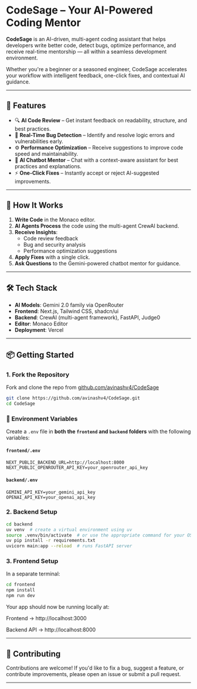 # CodeSage – Your AI-Powered Coding Mentor

**CodeSage** is an AI-driven, multi-agent coding assistant that helps developers write better code, detect bugs, optimize performance, and receive real-time mentorship — all within a seamless development environment.

Whether you're a beginner or a seasoned engineer, CodeSage accelerates your workflow with intelligent feedback, one-click fixes, and contextual AI guidance.

---

## 🚀 Features

- 🔍 **AI Code Review** – Get instant feedback on readability, structure, and best practices.
- 🐞 **Real-Time Bug Detection** – Identify and resolve logic errors and vulnerabilities early.
- ⚙️ **Performance Optimization** – Receive suggestions to improve code speed and maintainability.
- 💬 **AI Chatbot Mentor** – Chat with a context-aware assistant for best practices and explanations.
- ⚡ **One-Click Fixes** – Instantly accept or reject AI-suggested improvements.

---

## 🧠 How It Works

1. **Write Code** in the Monaco editor.
2. **AI Agents Process** the code using the multi-agent CrewAI backend.
3. **Receive Insights**:
   - Code review feedback
   - Bug and security analysis
   - Performance optimization suggestions
4. **Apply Fixes** with a single click.
5. **Ask Questions** to the Gemini-powered chatbot mentor for guidance.

---

## 🛠️ Tech Stack

- **AI Models**: Gemini 2.0 family via OpenRouter
- **Frontend**: Next.js, Tailwind CSS, shadcn/ui
- **Backend**: CrewAI (multi-agent framework), FastAPI, Judge0
- **Editor**: Monaco Editor
- **Deployment**: Vercel

---

## 📦 Getting Started

### 1. Fork the Repository

Fork and clone the repo from [github.com/avinashv4/CodeSage](https://github.com/avinashv4/CodeSage)

```bash
git clone https://github.com/avinashv4/CodeSage.git
cd CodeSage
```

### 🔐 Environment Variables

Create a `.env` file in **both the `frontend` and `backend` folders** with the following variables:

#### `frontend/.env`

```env
NEXT_PUBLIC_BACKEND_URL=http://localhost:8000
NEXT_PUBLIC_OPENROUTER_API_KEY=your_openrouter_api_key
```
#### `backend/.env`

```env
GEMINI_API_KEY=your_gemini_api_key
OPENAI_API_KEY=your_openai_api_key
```
### 2. Backend Setup
```bash
cd backend
uv venv  # create a virtual environment using uv
source .venv/bin/activate  # or use the appropriate command for your OS
uv pip install -r requirements.txt
uvicorn main:app --reload  # runs FastAPI server
```
### 3. Frontend Setup
In a separate terminal:
```bash
cd frontend
npm install
npm run dev
```
Your app should now be running locally at:

Frontend → http://localhost:3000

Backend API → http://localhost:8000

---

## 🤝 Contributing

Contributions are welcome! If you'd like to fix a bug, suggest a feature, or contribute improvements, please open an issue or submit a pull request.

---
